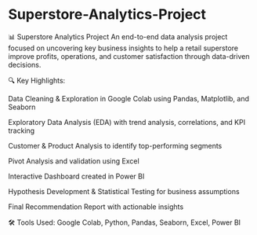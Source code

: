 # Superstore-Analytics-Project
📊 Superstore Analytics Project
An end-to-end data analysis project focused on uncovering key business insights to help a retail superstore improve profits, operations, and customer satisfaction through data-driven decisions.

🔍 Key Highlights:

Data Cleaning & Exploration in Google Colab using Pandas, Matplotlib, and Seaborn

Exploratory Data Analysis (EDA) with trend analysis, correlations, and KPI tracking

Customer & Product Analysis to identify top-performing segments

Pivot Analysis and validation using Excel

Interactive Dashboard created in Power BI

Hypothesis Development & Statistical Testing for business assumptions

Final Recommendation Report with actionable insights

🛠️ Tools Used: Google Colab, Python, Pandas, Seaborn, Excel, Power BI
